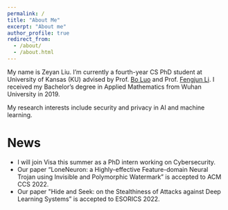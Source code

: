 ```yaml
---
permalink: /
title: "About Me"
excerpt: "About me"
author_profile: true
redirect_from: 
  - /about/
  - /about.html
---
```


My name is Zeyan Liu. I’m currently a fourth-year CS PhD student at University of Kansas (KU) advised by Prof. [Bo Luo](http://www.ittc.ku.edu/~bluo/) and Prof. [Fengjun Li](http://www.ittc.ku.edu/~fli/index.html). I received my Bachelor’s degree in Applied Mathematics from Wuhan University in 2019. 

My research interests include security and privacy in AI and machine learning.

News
======
* I will join Visa this summer as a PhD intern working on Cybersecurity.
* Our paper “LoneNeuron: a Highly-effective Feature-domain Neural Trojan using Invisible and Polymorphic Watermark” is accepted to ACM CCS 2022.
* Our paper "Hide and Seek: on the Stealthiness of Attacks against Deep Learning Systems” is accepted to ESORICS 2022.
